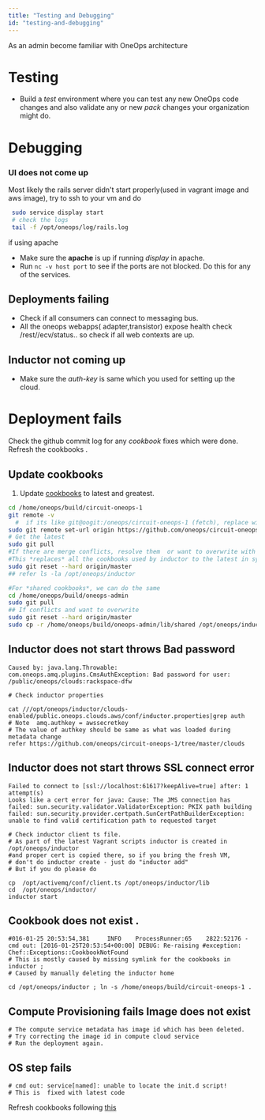 ```yaml
---
title: "Testing and Debugging"
id: "testing-and-debugging"
---
```

As an admin become familiar with OneOps architecture

# Testing
* Build a *test* environment where you can test any new OneOps code changes and also validate any or new *pack* changes your organization might do.

# Debugging

### UI does not come up  

Most likely the rails server didn't start properly(used in vagrant image and aws image), try to ssh to your vm and do

~~~bash
 sudo service display start
 # check the logs
 tail -f /opt/oneops/log/rails.log
~~~   

if using apache
  * Make sure the **apache** is up if running *display* in apache.
  * Run `nc -v host port` to see if the ports are not blocked. Do this for any of the  services.

## Deployments failing
  * Check if all consumers can connect to messaging bus.
  * All the oneops webapps( adapter,transistor) expose health check /rest/<context>/ecv/status.. so check if all web contexts are up.

## Inductor not coming up
* Make sure the *auth-key* is same which you used for setting up the cloud.





# Deployment fails

Check the github commit log for any *cookbook* fixes which were done. Refresh the
cookbooks .  

## Update cookbooks

1. Update [cookbooks](https://github.com/oneops/circuit-oneops-1/tree/master/components/cookbooks) to latest and greatest.

~~~ bash
cd /home/oneops/build/circuit-oneops-1
git remote -v
  #  if its like git@oogit:/oneops/circuit-oneops-1 (fetch), replace with https
sudo git remote set-url origin https://github.com/oneops/circuit-oneops-1.git  
# Get the latest
sudo git pull
#If there are merge conflicts, resolve them  or want to overwrite with the latest
#This *replaces* all the cookbooks used by inductor to the latest in sync with github
sudo git reset --hard origin/master
## refer ls -la /opt/oneops/inductor

#For *shared cookbooks*, we can do the same
cd /home/oneops/build/oneops-admin
sudo git pull
## If conflicts and want to overwrite
sudo git reset --hard origin/master
sudo cp -r /home/oneops/build/oneops-admin/lib/shared /opt/oneops/inductor
~~~

## Inductor does not start throws Bad password

~~~
Caused by: java.lang.Throwable: com.oneops.amq.plugins.CmsAuthException: Bad password for user: /public/oneops/clouds:rackspace-dfw

# Check inductor properties

cat ///opt/oneops/inductor/clouds-enabled/public.oneops.clouds.aws/conf/inductor.properties|grep auth
# Note  amq.authkey = awssecretkey
# The value of authkey should be same as what was loaded during metadata change
refer https://github.com/oneops/circuit-oneops-1/tree/master/clouds
~~~

## Inductor does not start throws SSL connect error
~~~
Failed to connect to [ssl://localhost:61617?keepAlive=true] after: 1 attempt(s)
Looks like a cert error for java: Cause: The JMS connection has failed: sun.security.validator.ValidatorException: PKIX path building failed: sun.security.provider.certpath.SunCertPathBuilderException: unable to find valid certification path to requested target

# Check inductor client ts file.
# As part of the latest Vagrant scripts inductor is created in /opt/oneops/inductor
#and proper cert is copied there, so if you bring the fresh VM,
# don't do inductor create - just do "inductor add"
# But if you do please do

cp  /opt/activemq/conf/client.ts /opt/oneops/inductor/lib
cd  /opt/oneops/inductor/
inductor start

~~~

## Cookbook does not exist .

~~~
#016-01-25 20:53:54,381     INFO    ProcessRunner:65    2822:52176 - cmd out: [2016-01-25T20:53:54+00:00] DEBUG: Re-raising #exception: Chef::Exceptions::CookbookNotFound
# This is mostly caused by missing symlink for the cookbooks in inductor ;
# Caused by manually deleting the inductor home

cd /opt/oneops/inductor ; ln -s /home/oneops/build/circuit-oneops-1 .

~~~

## Compute Provisioning fails Image does not exist

~~~
# The compute service metadata has image id which has been deleted.
# Try correcting the image id in compute cloud service
# Run the deployment again.

~~~
## OS step fails

~~~
# cmd out: service[named]: unable to locate the init.d script!
# This is  fixed with latest code
~~~
Refresh cookbooks following [this](#update-cookbooks)
